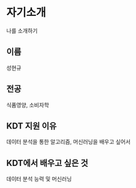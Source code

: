 # 자기소개
나를 소개하기

## 이름
성현규

## 전공
식품영양, 소비자학

## KDT 지원 이유
데이터 분석을 통한 알고리즘, 머신러닝을 배우고 싶어서

## KDT에서 배우고 싶은 것
데이터 분석 능력 및 머신러닝